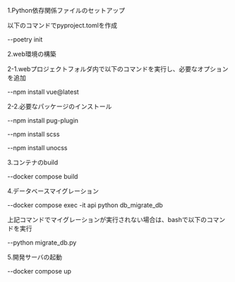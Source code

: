 1.Python依存関係ファイルのセットアップ
 
 以下のコマンドでpyproject.tomlを作成

--poetry init

2.web環境の構築

2-1.webプロジェクトフォルダ内で以下のコマンドを実行し、必要なオプションを追加

--npm install vue@latest

2-2.必要なパッケージのインストール

--npm install pug-plugin

--npm install scss

--npm install unocss

3.コンテナのbuild

--docker compose build

4.データベースマイグレーション

--docker compose exec -it api python db_migrate_db

上記コマンドでマイグレーションが実行されない場合は、bashで以下のコマンドを実行

--python migrate_db.py

5.開発サーバの起動

--docker compose up


